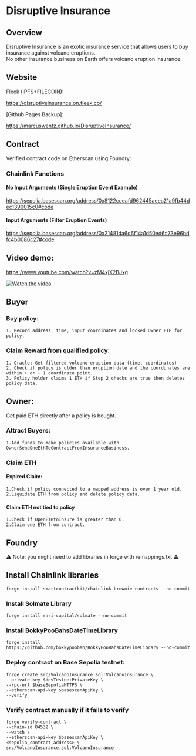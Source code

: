 # Disruptive Insurance

## Overview 

Disruptive Insurance is an exotic insurance service that allows users to buy insurance against volcano eruptions.\
No other insurance business on Earth offers volcano eruption insurance.

## Website

Fleek (IPFS+FILECOIN): 

https://disruptiveinsurance.on.fleek.co/

[Github Pages Backup]: 

https://marcuswentz.github.io/DisruptiveInsurance/

## Contract

Verified contract code on Etherscan using Foundry: 

### Chainlink Functions 

#### No Input Arguments (Single Eruption Event Example)

https://sepolia.basescan.org/address/0x8122cceafd962445aeea21a9fb44dec1390015c0#code

#### Input Arguments (Filter Eruption Events)

https://sepolia.basescan.org/address/0x21481da6d6f14a1d50ed6c73e96bdfc4b0086c27#code

## Video demo: 

https://www.youtube.com/watch?v=zM4xjX2BJxg

[![Watch the video](https://github.com/MarcusWentz/InsureDisruption/blob/main/Images/structure.png)](https://www.youtube.com/watch?v=zM4xjX2BJxg)

## Buyer

### Buy policy:
```
1. Record address, time, input coordinates and locked Owner ETH for policy.
```
  
### Claim Reward from qualified policy:
```
1. Oracle: Get filtered volcano eruption data (time, coordinates)
2. Check if policy is older than eruption date and the coordinates are within + or - 1 coordinate point.
3. Policy holder claims 1 ETH if Step 2 checks are true then deletes policy data.
```
## Owner:

Get paid ETH directly after a policy is bought.

### Attract Buyers:
```
1.Add funds to make policies available with OwnerSendOneEthToContractFromInsuranceBusiness.
```
### Claim ETH
   
#### Expired Claim:
```
1.Check if policy connected to a mapped address is over 1 year old.
2.Liquidate ETH from policy and delete policy data.
``` 
#### Claim ETH not tied to policy
```
1.Check if OpenETHtoInsure is greater than 0.
2.Claim one ETH from contract.
``` 
## Foundry 

:warning: Note: you might need to add libraries in forge with remappings.txt :warning:

## Install Chainlink libraries
```
forge install smartcontractkit/chainlink-brownie-contracts --no-commit
```
### Install Solmate Library
```
forge install rari-capital/solmate --no-commit
```
### Install BokkyPooBahsDateTimeLibrary
```
forge install https://github.com/bokkypoobah/BokkyPooBahsDateTimeLibrary --no-commit
```
### Deploy contract on Base Sepolia testnet:
```
forge create src/VolcanoInsurance.sol:VolcanoInsurance \
--private-key $devTestnetPrivateKey \
--rpc-url $baseSepoliaHTTPS \
--etherscan-api-key $basescanApiKey \
--verify 
```
### Verify contract manually if it fails to verify 
```
forge verify-contract \
--chain-id 84532 \
--watch \
--etherscan-api-key $basescanApiKey \
<sepolia_contract_address> \
src/VolcanoInsurance.sol:VolcanoInsurance
```
